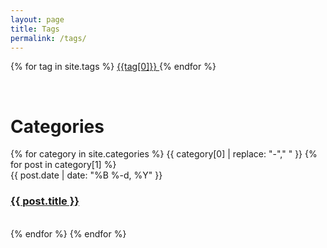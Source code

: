 ```yaml
---
layout: page
title: Tags
permalink: /tags/
---
```

<p>
    {% for tag in site.tags %}
    <a class="tags" href="/tags/{{ tag[0] }}/">
       {{tag[0]}}
    </a>
    {% endfor %}
</p>
<br>
<h1 class="page-title"> <i class="fas fa-folder-open"></i>  Categories  </h1>
{% for category in site.categories %}
<span id="{{category[0]}}" class="categories-main">{{ category[0] | replace: "-"," " }}</span>
{% for post in category[1] %}
<li style="list-style-type: none;"> {{ post.date | date: "%B %-d, %Y" }}<h3 class="archive" ><a href="{{ post.url }}">{{ post.title }}</a></h3></li><br>
{% endfor %}
{% endfor %}